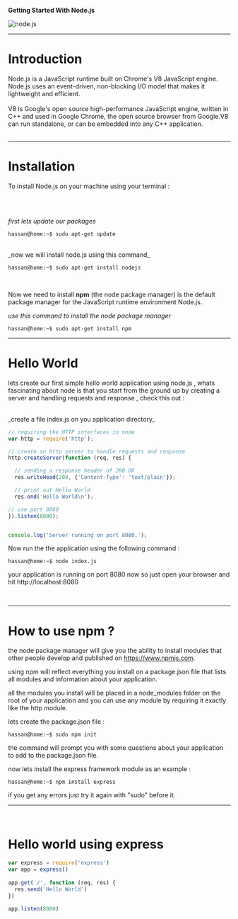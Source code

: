 **Getting Started With Node.js**

![node.js](https://nodejs.org/static/images/logos/nodejs-new-white-pantone.png "node.js")

<hr/>
<h1>Introduction</h1>
Node.js is a JavaScript runtime built on Chrome's V8 JavaScript engine. Node.js uses an event-driven, non-blocking I/O model that makes it lightweight and efficient. 
<br/><br/>
V8 is Google's open source high-performance JavaScript engine, written in C++ and used in Google Chrome, the open source browser from Google.V8 can run standalone, or can be embedded into any C++ application.
<br/><br/>
<hr/>
<h1>Installation</h1>

To install Node.js on your machine using your terminal :

<br/><br/>

_first lets update our packages_

```
hassan@home:~$ sudo apt-get update
```
<br/>
_now we will install node.js using this command_


```
hassan@home:~$ sudo apt-get install nodejs

```

<br/>


Now we need to install **npm** (the node package manager) is the default package manager for the JavaScript runtime environment Node.js.

_use this command to install the node package manager_

```
hassan@home:~$ sudo apt-get install npm

```

<hr/>
<h1>Hello World</h1>

lets create our first simple hello world application using node.js , whats fascinating about node is that you start from the ground up by creating a server and handling requests and response , check this out :

<br/>
_create a file index.js on you application directory_

```javascript
// requiring the HTTP interfaces in node
var http = require('http');

// create an http server to handle requests and response
http.createServer(function (req, res) {

  // sending a response header of 200 OK
  res.writeHead(200, {'Content-Type': 'text/plain'});

  // print out Hello World
  res.end('Hello World\n');

// use port 8080
}).listen(8080);


console.log('Server running on port 8080.');
```

Now run the the application using the following command :

```
hassan@home:~$ node index.js
```

your application is running on port 8080 now so just open your browser and hit http://localhost:8080

<br/>
<hr/>
<h1>How to use npm ? </h1>

the node package manager will give you the ability to install modules that other people develop and published on https://www.npmjs.com.

using npm will reflect everything you install on a package.json file that lists all modules and information about your application.

all the modules you install will be placed in a node_modules folder on the root of your application and you can use any module by requiring it exactly like the http module.

lets create the package.json file :

 ```
hassan@home:~$ sudo npm init 

```

the command will prompt you with some questions about your application to add to the package.json file.

now lets install the express framework module as an example :

 ```
hassan@home:~$ npm install express

```

if you get any errors just try it again with "sudo" before it.


<hr/>
<br/>
<h1>Hello world using express</h1>

```javascript
var express = require('express')
var app = express()
 
app.get('/', function (req, res) {
  res.send('Hello World')
})
 
app.listen(8080)
```


